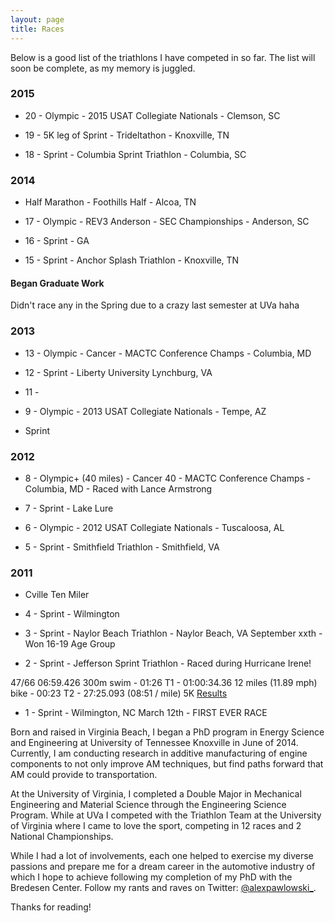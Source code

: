 ```yaml
---
layout: page
title: Races
---
```


<p class="message">
  Below is a good list of the triathlons I have competed in so far. The list will soon be complete, as my memory is juggled.
</p>

### 2015

* 20 - Olympic - 2015 USAT Collegiate Nationals - Clemson, SC

* 19 - 5K leg of Sprint - Trideltathon - Knoxville, TN

* 18 - Sprint - Columbia Sprint Triathlon - Columbia, SC

### 2014

*    Half Marathon - Foothills Half - Alcoa, TN

* 17 - Olympic - REV3 Anderson - SEC Championships - Anderson, SC

* 16 - Sprint - GA

* 15 - Sprint - Anchor Splash Triathlon - Knoxville, TN

#### Began Graduate Work

Didn't race any in the Spring due to a crazy last semester at UVa haha

### 2013

* 13 - Olympic - Cancer - MACTC Conference Champs - Columbia, MD

* 12 - Sprint - Liberty University Lynchburg, VA

* 11 - 


* 9 - Olympic - 2013 USAT Collegiate Nationals - Tempe, AZ

* Sprint 

### 2012

* 8 - Olympic+ (40 miles) - Cancer 40 - MACTC Conference Champs - Columbia, MD - Raced with Lance Armstrong

* 7 - Sprint - Lake Lure

* 6 - Olympic - 2012 USAT Collegiate Nationals - Tuscaloosa, AL

* 5 - Sprint - Smithfield Triathlon - Smithfield, VA

### 2011

* Cville Ten Miler

* 4 - Sprint - Wilmington

* 3 - Sprint - Naylor Beach Triathlon - Naylor Beach, VA September xxth - Won 16-19 Age Group

* 2 - Sprint - Jefferson Sprint Triathlon - Raced during Hurricane Irene!

47/66 06:59.426 300m swim - 01:26 T1 - 01:00:34.36 12 miles (11.89 mph) bike - 00:23 T2 - 27:25.093 (08:51 / mile) 5K [Results](http://cms.results.frontrunnertiming.com/2011/Athletes/Results.aspx?raceKey=3B8E5768-97CD-446C-9D5E-9C8B41A74F0C&athleteId=150)


* 1 - Sprint - Wilmington, NC March 12th - FIRST EVER RACE

Born and raised in Virginia Beach, I began a PhD program in Energy Science and Engineering at University of Tennessee Knoxville in June of 2014. Currently, I am conducting research in additive manufacturing of engine components to not only improve AM techniques, but find paths forward that AM could provide to transportation.

At the University of Virginia, I completed a Double Major in Mechanical Engineering and Material Science through the Engineering Science Program. While at UVa I competed with the Triathlon Team at the University of Virginia where I came to love the sport, competing in 12 races and 2 National Championships.

While I had a lot of involvements, each one helped to exercise my diverse passions and prepare me for a dream career in the automotive industry of which I hope to achieve following my completion of my PhD with the Bredesen Center. Follow my rants and raves on Twitter: [@alexpawlowski_](https://twitter.com/alexpawlowski_).

Thanks for reading!
